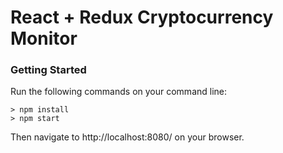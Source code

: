 # React + Redux Cryptocurrency Monitor

### Getting Started

Run the following commands on your command line:

```
> npm install
> npm start
```

Then navigate to http://localhost:8080/ on your browser.